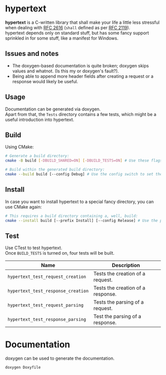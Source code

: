 # hypertext
**hypertext** is a C-written library that shall make your life a little less stressful when dealing with [RFC 2616](https://tools.ietf.org/html/rfc2616) (`shall` defined as per [RFC 2119](https://tools.ietf.org/html/rfc2119)).  
hypertext depends only on standard stuff, but has some fancy support sprinkled in for some stuff, like a manifest for Windows.

## Issues and notes
- The doxygen-based documentation is quite broken; doxygen skips values and whatnot. (Is this my or doxygen's fault?).
- Being able to append more header fields after creating a request or a response would likely be useful.

## Usage
Documentation can be generated via doxygen.  
Apart from that, the `Tests` directory contains a few tests, which might be a useful introduction into hypertext.

## Build
Using CMake:
```sh 
# Generate a build directory:
cmake -B build [-DBUILD_SHARED=ON] [-DBUILD_TESTS=ON] # Use these flags to turn on building hypertext as a shared library and/or tests.

# Build within the generated build directory:
cmake --build build [--config Debug] # Use the config switch to set the configuration for generators allowing multiple configurations, like Visual Studio.
```

## Install
In case you want to install hypertext to a special fancy directory, you can use CMake again:
```sh
# This requires a build directory containing a, well, build:
cmake --install build [--prefix Install] [--config Release] # Use the prefix switch to set a directory to install the contents within, and the config switch as shown above.
```

## Test
Use CTest to test hypertext.  
Once `BUILD_TESTS` is turned on, four tests will be built.

| Name | Description
|---|---|
| `hypertext_test_request_creation` | Tests the creation of a request. |
| `hypertext_test_response_creation` | Tests the creation of a response. | 
| `hypertext_test_request_parsing` | Tests the parsing of a request. |
| `hypertext_test_response_parsing` | Test the parsing of a response. |

# Documentation
doxygen can be used to generate the documentation.
```sh
doxygen Doxyfile
```
